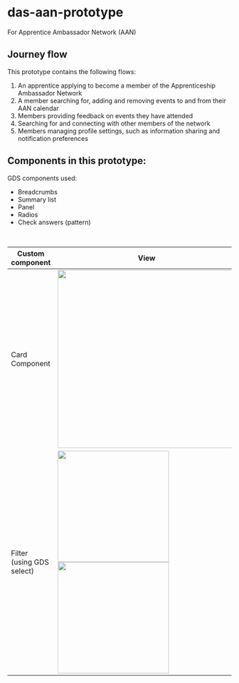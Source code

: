 # das-aan-prototype
For Apprentice Ambassador Network (AAN)


## Journey flow

This prototype contains the following flows:

1. An apprentice applying to become a member of the Apprenticeship Ambassador Network 
2. A member searching for, adding and removing events to and from their AAN calendar
3. Members providing feedback on events they have attended
4. Searching for and connecting with other members of the network 
5. Members managing profile settings, such as information sharing and notification preferences



## Components in this prototype:

GDS components used: 
* Breadcrumbs 
* Summary list
* Panel 
* Radios 
* Check answers (pattern)

&nbsp;  


| Custom component          |      View        | Description       |
| ------------------------- | ---------------- | ------------------|
| Card Component            |  <img src="https://user-images.githubusercontent.com/77584099/196912457-16b357ef-49dc-47a1-af5d-27007033b631.png" width="400px"/> | - Information card with hyperlink title <br> -Easy to loop through to list cards for several pages  |
| Filter (using GDS select)  |  <img width="250px" src="https://user-images.githubusercontent.com/77584099/196920055-e2c7c6f3-1894-43f1-92b2-3aed42cd9d5f.png"> <br> <img width="250px" src="https://user-images.githubusercontent.com/77584099/196920082-e2b543f2-2aeb-45d0-bce2-f1afabdf5693.png"> | - GDS select used <br> - Auto redirected window to update filtered results |


